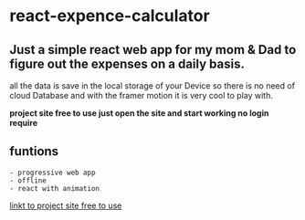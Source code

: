# react-expence-calculator
## Just a simple react web app for my mom & Dad to figure out the expenses on a daily basis.
all the data is save in the local storage of your Device so there is no need of cloud Database
and with the framer motion it is very cool to play with.

**project site free to use just open the site and start working no login require**

## funtions
    - progressive web app
    - offline
    - react with animation 
[linkt to project site free to use](https://expence-calculaor.herokuapp.com/)
